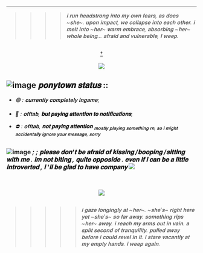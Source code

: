 
---
> >>> _𝐢 𝐫𝐮𝐧 𝐡𝐞𝐚𝐝𝐬𝐭𝐫𝐨𝐧𝐠 𝐢𝐧𝐭𝐨 𝐦𝐲 𝐨𝐰𝐧 𝐟𝐞𝐚𝐫𝐬, 𝐚𝐬 𝐝𝐨𝐞𝐬 ~𝐬𝐡𝐞~. 𝐮𝐩𝐨𝐧 𝐢𝐦𝐩𝐚𝐜𝐭, 𝐰𝐞 𝐜𝐨𝐥𝐥𝐚𝐩𝐬𝐞 𝐢𝐧𝐭𝐨 𝐞𝐚𝐜𝐡 𝐨𝐭𝐡𝐞𝐫. 𝐢 𝐦𝐞𝐥𝐭 𝐢𝐧𝐭𝐨 ~𝐡𝐞𝐫~ 𝐰𝐚𝐫𝐦 𝐞𝐦𝐛𝐫𝐚𝐜𝐞, 𝐚𝐛𝐬𝐨𝐫𝐛𝐢𝐧𝐠 ~𝐡𝐞𝐫~ 𝐰𝐡𝐨𝐥𝐞 𝐛𝐞𝐢𝐧𝐠... 𝐚𝐟𝐫𝐚𝐢𝐝 𝐚𝐧𝐝 𝐯𝐮𝐥𝐧𝐞𝐫𝐚𝐛𝐥𝐞, 𝐈 𝐰𝐞𝐞𝐩._
##
<p align="center">
  <a href="https://www.youtube.com/watch?v=IcSuLFCK9cg">†</a>
  <br><br>
  <img src="https://github.com/user-attachments/assets/acef9c92-e459-4313-8e10-c72305b7510f">
</p>

## ![image](https://steamcdn-a.akamaihd.net/steamcommunity/public/images/items/401680/5783ba071cbc291e8d4251ab5aff68c31aabf681.png) ***𝐩𝐨𝐧𝐲𝐭𝐨𝐰𝐧 𝐬𝐭𝐚𝐭𝐮𝐬*** ::


* _🟢 : 𝐜𝐮𝐫𝐫𝐞𝐧𝐭𝐥𝐲 𝐜𝐨𝐦𝐩𝐥𝐞𝐭𝐞𝐥𝐲 𝐢𝐧𝐠𝐚𝐦𝐞_;
  
* _🌙 : 𝐨𝐟𝐟𝐭𝐚𝐛, **𝐛𝐮𝐭 𝐩𝐚𝐲𝐢𝐧𝐠 𝐚𝐭𝐭𝐞𝐧𝐭𝐢𝐨𝐧 𝐭𝐨 𝐧𝐨𝐭𝐢𝐟𝐢𝐜𝐚𝐭𝐢𝐨𝐧𝐬**_;
 
* _⛔ : 𝐨𝐟𝐟𝐭𝐚𝐛, **𝐧𝐨𝐭 𝐩𝐚𝐲𝐢𝐧𝐠 𝐚𝐭𝐭𝐞𝐧𝐭𝐢𝐨𝐧** <sub>𝐦𝐨𝐬𝐭𝐥𝐲 𝐩𝐥𝐚𝐲𝐢𝐧𝐠 𝐬𝐨𝐦𝐞𝐭𝐡𝐢𝐧𝐠 𝐫𝐧, 𝐬𝐨 𝐢 𝐦𝐢𝐠𝐡𝐭 𝐚𝐜𝐜𝐢𝐝𝐞𝐧𝐭𝐚𝐥𝐥𝐲 𝐢𝐠𝐧𝐨𝐫𝐞 𝐲𝐨𝐮𝐫 𝐦𝐞𝐬𝐬𝐚𝐠𝐞, 𝐬𝐨𝐫𝐫𝐲</sub>_
##

<p align="center">
<a>     
  
### ![image](https://community.cloudflare.steamstatic.com/economy/emoticon/postalsnowman)  ***; ; 𝐩𝐥𝐞𝐚𝐬𝐞 𝐝𝐨𝐧'𝐭 𝐛𝐞 𝐚𝐟𝐫𝐚𝐢𝐝 𝐨𝐟 𝐤𝐢𝐬𝐬𝐢𝐧𝐠 /𝐛𝐨𝐨𝐩𝐢𝐧𝐠 /𝐬𝐢𝐭𝐭𝐢𝐧𝐠 𝐰𝐢𝐭𝐡 𝐦𝐞 . 𝐢𝐦 𝐧𝐨𝐭 𝐛𝐢𝐭𝐢𝐧𝐠 , 𝐪𝐮𝐢𝐭𝐞 𝐨𝐩𝐩𝐨𝐬𝐢𝐝𝐞 . 𝐞𝐯𝐞𝐧 𝐢𝐟 𝐢 𝐜𝐚𝐧 𝐛𝐞 𝐚 𝐥𝐢𝐭𝐭𝐥𝐞 𝐢𝐧𝐭𝐫𝐨𝐯𝐞𝐫𝐭𝐞𝐝 , 𝐢 '𝐥𝐥 𝐛𝐞 𝐠𝐥𝐚𝐝 𝐭𝐨 𝐡𝐚𝐯𝐞 𝐜𝐨𝐦𝐩𝐚𝐧𝐲*** <img src="https://pixels.crd.co/assets/images/gallery37/a53a81fc.gif?v=99d3974e">
</a>
</p>
<p align="center">
  <br><br>
 <img src="https://github.com/user-attachments/assets/3f3f75af-b422-41c5-ade6-4836285b8083">
 </p>
 
##
> >>>> _𝐢 𝐠𝐚𝐳𝐞 𝐥𝐨𝐧𝐠𝐢𝐧𝐠𝐥𝐲 𝐚𝐭 ~𝐡𝐞𝐫~. ~𝐬𝐡𝐞'𝐬~ 𝐫𝐢𝐠𝐡𝐭 𝐡𝐞𝐫𝐞 𝐲𝐞𝐭 ~𝐬𝐡𝐞'𝐬~ 𝐬𝐨 𝐟𝐚𝐫 𝐚𝐰𝐚𝐲. 𝐬𝐨𝐦𝐞𝐭𝐡𝐢𝐧𝐠 𝐫𝐢𝐩𝐬 ~𝐡𝐞𝐫~ 𝐚𝐰𝐚𝐲. 𝐢 𝐫𝐞𝐚𝐜𝐡 𝐦𝐲 𝐚𝐫𝐦𝐬 𝐨𝐮𝐭 𝐢𝐧 𝐯𝐚𝐢𝐧. 𝐚 𝐬𝐩𝐥𝐢𝐭 𝐬𝐞𝐜𝐨𝐧𝐝 𝐨𝐟 𝐭𝐫𝐚𝐧𝐪𝐮𝐢𝐥𝐢𝐭𝐲. 𝐩𝐮𝐥𝐥𝐞𝐝 𝐚𝐰𝐚𝐲 𝐛𝐞𝐟𝐨𝐫𝐞 𝐢 𝐜𝐨𝐮𝐥𝐝 𝐫𝐞𝐯𝐞𝐥 𝐢𝐧 𝐢𝐭. 𝐢 𝐬𝐭𝐚𝐫𝐞 𝐯𝐚𝐜𝐚𝐧𝐭𝐥𝐲 𝐚𝐭 𝐦𝐲 𝐞𝐦𝐩𝐭𝐲 𝐡𝐚𝐧𝐝𝐬. 𝐢 𝐰𝐞𝐞𝐩 𝐚𝐠𝐚𝐢𝐧._
##
